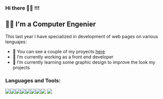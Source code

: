### Hi there 👨‍💻 !!!

## 🙋‍♂️ I'm a Computer Engenier

This last year I have specialized in development of web pages on various lenguajes:
- 💼 You can see a couple of my proyects <a href="http://www.myki.studio/myki/">here</a>
- 🔭 I’m currently working as a front end developer
- 🌱 I’m currently learning some graphic design to improve the look my projects

### Languages and Tools:

<img src="https://img.shields.io/badge/-C-A8B9CC?logo=c&logoColor=white&style=for-the-badge" /><img src="https://img.shields.io/badge/-Java-007396?logo=java&style=for-the-badge" /><img src="https://img.shields.io/badge/-HTML5-E34F26?logo=HTML5&logoColor=white&style=for-the-badge" /><img src="https://img.shields.io/badge/-Spring-777BB4?logo=spring&logoColor=white&style=for-the-badge&color=brightgreeen" /><img src="https://img.shields.io/badge/-CSS3-1572B6?logo=css3&style=for-the-badge" /><img src="https://img.shields.io/badge/-Php-777BB4?logo=php&logoColor=white&style=for-the-badge" /><img src="https://img.shields.io/badge/-Haskell-777BB4?logo=haskell&logoColor=white&style=for-the-badge&color=blueviolet" /><img src="https://img.shields.io/badge/-angular-777BB4?logo=angular&logoColor=white&style=for-the-badge&color=red" /> <img src="https://img.shields.io/badge/-swift-777BB4?logo=swift&logoColor=white&style=for-the-badge&color=blue" /> 
 
